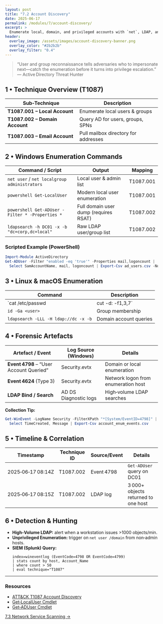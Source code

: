 ```yaml
---
layout: post
title: "7.2 Account Discovery"
date: 2025-06-17
permalink: /modules/7/account-discovery/
excerpt: >
  Enumerate local, domain, and privileged accounts with `net`, LDAP, and PowerShell cmdlets. Capture Security‑event artefacts and map findings to ATT&CK Account Discovery (T1087).
header:
  overlay_image: /assets/images/account-discovery-banner.png
  overlay_color: "#2b2b2b"
  overlay_filter: "0.4"
---
```


> “User and group reconnaissance tells adversaries who to impersonate next—catch the enumeration before it turns into privilege escalation.”  
> — Active Directory Threat Hunter

## 1 • Technique Overview (T1087)

| Sub‑Technique                    | Description                                     |
|----------------------------------|-------------------------------------------------|
| **T1087.001 – Local Account**    | Enumerate local users & groups                  |
| **T1087.002 – Domain Account**   | Query AD for users, groups, SPNs                |
| **T1087.003 – Email Account**    | Pull mailbox directory for addresses            |

## 2 • Windows Enumeration Commands

| Command / Script                               | Output                                   | Mapping |
|------------------------------------------------|------------------------------------------|---------|
| `net user` / `net localgroup administrators`   | Local user & admin list                  | T1087.001 |
| `powershell Get-LocalUser`                     | Modern local user enumeration            | T1087.001 |
| `powershell Get-ADUser -Filter * -Properties *`| Full domain user dump (requires RSAT)    | T1087.002 |
| `ldapsearch -h DC01 -x -b "dc=corp,dc=local"`  | Raw LDAP user/group list                 | T1087.002 |

### Scripted Example (PowerShell)
```powershell
Import-Module ActiveDirectory
Get-ADUser -Filter "enabled -eq 'true'" -Properties mail,logoncount |
  Select SamAccountName, mail, logoncount | Export-Csv ad_users.csv -NoTypeInformation
```

## 3 • Linux & macOS Enumeration

| Command                              | Description               |
|--------------------------------------|---------------------------|
| `cat /etc/passwd | cut -d: -f1,3,7`  | Local users & shells      |
| `id -Ga <user>`                      | Group membership          |
| `ldapsearch -LLL -H ldap://dc -x -b` | Domain account queries    |

## 4 • Forensic Artefacts

| Artefact / Event                   | Log Source (Windows)                 | Details                              |
|------------------------------------|--------------------------------------|--------------------------------------|
| **Event 4798** – “User Account Queried” | Security.evtx                       | Domain or local enumeration          |
| **Event 4624** (Type 3)            | Security.evtx                       | Network logon from enumeration host  |
| **LDAP Bind / Search**            | AD DS Diagnostic logs               | High‑volume LDAP searches            |

**Collection Tip:**  
```powershell
Get-WinEvent -LogName Security -FilterXPath "*[System/EventID=4798]" |
  Select TimeCreated, Message | Export-Csv account_enum_events.csv
```

## 5 • Timeline & Correlation

| Timestamp           | Technique ID | Source/Event        | Details                                  |
|---------------------|--------------|---------------------|------------------------------------------|
| 2025‑06‑17 08:14Z   | T1087.002    | Event 4798          | `Get-ADUser` query on DC01               |
| 2025‑06‑17 08:15Z   | T1087.002    | LDAP log            | 3 000+ objects returned to one host      |

## 6 • Detection & Hunting

- **High‑Volume LDAP:** alert when a workstation issues >1000 objects/min.  
- **Unprivileged Enumeration:** trigger on `net user /domain` from non‑admin hosts.  
- **SIEM (Splunk) Query:**  
  ```splunk
  index=wineventlog (EventCode=4798 OR EventCode=4799)
  | stats count by host, Account_Name
  | where count > 50
  | eval technique="T1087"
    ```

---

<div class="post-resources container">
  <h3>Resources</h3>
  <ul>
    <li><a href="https://attack.mitre.org/techniques/T1087/" target="_blank">ATT&CK T1087 Account Discovery</a></li>
    <li><a href="https://learn.microsoft.com/powershell/module/microsoft.powershell.localaccounts/get-localuser" target="_blank">Get‑LocalUser Cmdlet</a></li>
    <li><a href="https://learn.microsoft.com/powershell/module/activedirectory/get-aduser" target="_blank">Get‑ADUser Cmdlet</a></li>
  </ul>
</div>

<a href="{{ site.baseurl }}/modules/7/network-scanning/" class="next-link">7.3 Network Service Scanning →</a>